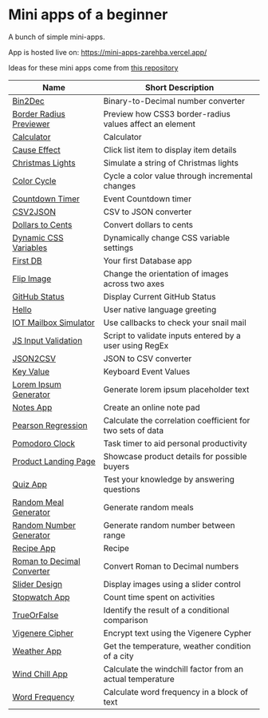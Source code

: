 # Mini apps of a beginner

A bunch of simple mini-apps.

App is hosted live on: https://mini-apps-zarehba.vercel.app/

Ideas for these mini apps come from [this repository](https://github.com/florinpop17/app-ideas/tree/master/Projects/1-Beginner)

| Name                                                                                                 | Short Description                                          |
| ---------------------------------------------------------------------------------------------------- | ---------------------------------------------------------- |
| [Bin2Dec](./src/miniapps/Bin2Dec/Bin2Dec.md)                                                         | Binary-to-Decimal number converter                         |
| [Border Radius Previewer](./src/miniapps/BorderRadiusPreviewer/BorderRadiusPreviewer.md)             | Preview how CSS3 border-radius values affect an element    |
| [Calculator](./src/miniapps/Calculator/Calculator.md)                                                | Calculator                                                 |
| [Cause Effect](./src/miniapps/CauseEffect/CauseEffect.md)                                            | Click list item to display item details                    |
| [Christmas Lights](./src/miniapps/ChristmasLights/ChristmasLights.md)                                | Simulate a string of Christmas lights                      |
| [Color Cycle](./src/miniapps/ColorCycle/ColorCycle.md)                                               | Cycle a color value through incremental changes            |
| [Countdown Timer](./src/miniapps/CountdownTimer/CountdownTimer.md)                                   | Event Countdown timer                                      |
| [CSV2JSON](./src/miniapps/CSV2JSON/CSV2JSON.md)                                                      | CSV to JSON converter                                      |
| [Dollars to Cents](./src/miniapps/DollarsToCents/DollarsToCents.md)                                  | Convert dollars to cents                                   |
| [Dynamic CSS Variables](./src/miniapps/DynamicCSSVar/DynamicCSSVar.md)                               | Dynamically change CSS variable settings                   |
| [First DB](./src/miniapps/FirstDB/FirstDB.md)                                                        | Your first Database app                                    |
| [Flip Image](./src/miniapps/FlipImage/FlipImage.md)                                                  | Change the orientation of images across two axes           |
| [GitHub Status](./src/miniapps/GitHubStatus/GitHubStatus.md)                                         | Display Current GitHub Status                              |
| [Hello](./src/miniapps/Hello/Hello.md)                                                               | User native language greeting                              |
| [IOT Mailbox Simulator](./src/miniapps/IOTMailbox/IOTMailbox.md)                                     | Use callbacks to check your snail mail                     |
| [JS Input Validation](./src/miniapps/JavascriptValidationWithRegex/JavascriptValidationWithRegex.md) | Script to validate inputs entered by a user using RegEx    |
| [JSON2CSV](./src/miniapps/JSON2CSV/JSON2CSV.md)                                                      | JSON to CSV converter                                      |
| [Key Value](./src/miniapps/KeyValue/KeyValue.md)                                                     | Keyboard Event Values                                      |
| [Lorem Ipsum Generator](./src/miniapps/LoremIpsumGenerator/LoremIpsumGenerator.md)                   | Generate lorem ipsum placeholder text                      |
| [Notes App](./src/miniapps/NotesApp/NotesApp.md)                                                     | Create an online note pad                                  |
| [Pearson Regression](./src/miniapps/PearsonRegression/PearsonRegression.md)                          | Calculate the correlation coefficient for two sets of data |
| [Pomodoro Clock](./src/miniapps/PomodoroClock/PomodoroClock.md)                                      | Task timer to aid personal productivity                    |
| [Product Landing Page](./src/miniapps/ProductLandingPage/ProductLandingPage.md)                      | Showcase product details for possible buyers               |
| [Quiz App](./src/miniapps/QuizApp/QuizApp.md)                                                        | Test your knowledge by answering questions                 |
| [Random Meal Generator](./src/miniapps/RandomMealGenerator/RandomMealGenerator.md)                   | Generate random meals                                      |
| [Random Number Generator](./src/miniapps/RandomNumberGenerator/RandomNumberGenerator.md)             | Generate random number between range                       |
| [Recipe App](./src/miniapps/RecipeApp/RecipeApp.md)                                                  | Recipe                                                     |
| [Roman to Decimal Converter](./src/miniapps/Roman2DecimalConverter/Roman2DecimalConverter.md)        | Convert Roman to Decimal numbers                           |
| [Slider Design](./src/miniapps/SliderDesign/SliderDesign.md)                                         | Display images using a slider control                      |
| [Stopwatch App](./src/miniapps/StopwatchApp/StopwatchApp.md)                                         | Count time spent on activities                             |
| [TrueOrFalse](./src/miniapps/TrueOrFalse/TrueOrFalse.md)                                             | Identify the result of a conditional comparison            |
| [Vigenere Cipher](./src/miniapps/VigenereCipher/VigenereCipher.md)                                   | Encrypt text using the Vigenere Cypher                     |
| [Weather App](./src/miniapps/WeatherApp/WeatherApp.md)                                               | Get the temperature, weather condition of a city           |
| [Wind Chill App](./src/miniapps/WindchillApp/WindchillApp.md)                                        | Calculate the windchill factor from an actual temperature  |
| [Word Frequency](./src/miniapps/WordFrequency/WordFrequency.md)                                      | Calculate word frequency in a block of text                |
